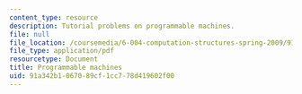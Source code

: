 ```yaml
---
content_type: resource
description: Tutorial problems on programmable machines.
file: null
file_location: /coursemedia/6-004-computation-structures-spring-2009/91a342b1067089cf1cc778d419602f00_MIT6_004s09_tutor11.pdf
file_type: application/pdf
resourcetype: Document
title: Programmable machines
uid: 91a342b1-0670-89cf-1cc7-78d419602f00
---
```

